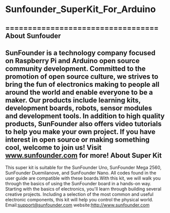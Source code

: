 # Sunfounder_SuperKit_For_Arduino
==================================
About Sunfouder
----------------------
   SunFounder is a technology company focused on Raspberry Pi and Arduino open source community development. Committed to the promotion of open source culture, we strives to bring the fun of electronics making to people all around the world and enable everyone to be a maker. Our products include learning kits, development boards, robots, sensor modules and development tools. In addition to high quality products, SunFounder also offers video tutorials to help you make your own project. If you have interest in open source or making something cool, welcome to join us! Visit www.sunfounder.com for more!
About Super Kit
---------------------
   This super kit is suitable for the SunFounder Uno, SunFounder Mega 2560, SunFounder Duemilanove, and SunFounder Nano. All codes found in the user guide are compatible with these boards.With this kit, we will walk you through the basics of using the SunFounder board in a hands-on way. Starting with the basics of electronics, you'll learn through building several creative projects. Including a selection of the most common and useful electronic components, this kit will help you control the physical world.
Email:support@sunfounder.com
website:http://www.sunfounder.com
